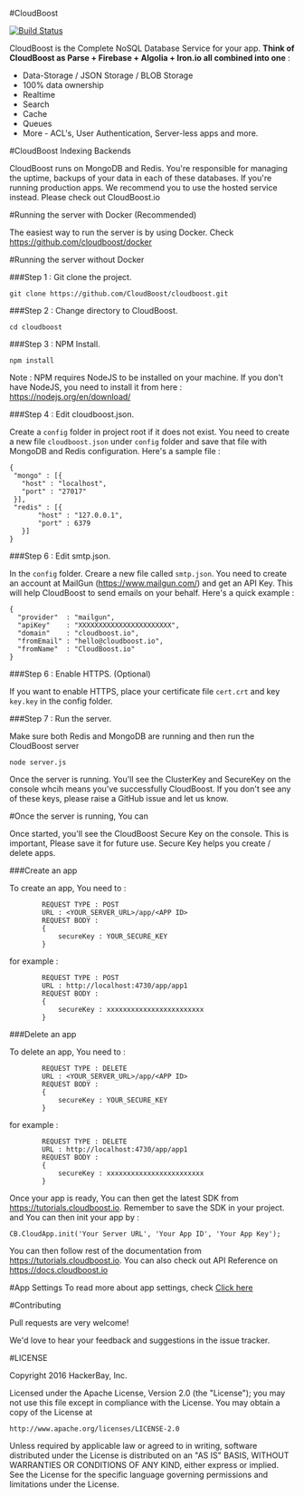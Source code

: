#CloudBoost 

[![Build Status](https://travis-ci.org/CloudBoost/cloudboost.svg?branch=master)](https://travis-ci.org/CloudBoost/cloudboost)

CloudBoost is the Complete NoSQL Database Service for your app. **Think of CloudBoost as Parse + Firebase + Algolia + Iron.io all combined into one** :
 - Data-Storage / JSON Storage / BLOB Storage
 - 100% data ownership
 - Realtime 
 - Search
 - Cache
 - Queues
 - More - ACL's, User Authentication, Server-less apps and more. 


#CloudBoost Indexing Backends

CloudBoost runs on MongoDB and Redis. You're responsible for managing the uptime, backups of your data in each of these databases. If you're running production apps. We recommend you to use the hosted service instead. Please check out CloudBoost.io 

#Running the server with Docker (Recommended) 

The easiest way to run the server is by using Docker. Check https://github.com/cloudboost/docker

#Running the server without Docker

###Step 1 : Git clone the project. 

`git clone https://github.com/CloudBoost/cloudboost.git`

###Step 2 : Change directory to CloudBoost. 

`cd cloudboost`

###Step 3 : NPM Install. 

`npm install`

Note : NPM requires NodeJS to be installed on your machine. If you don't have NodeJS, you need to install it from here : https://nodejs.org/en/download/

###Step 4 : Edit cloudboost.json. 

Create a `config` folder in project root if it does not exist.  You need to create a new file `cloudboost.json` under `config` folder and save that file with MongoDB and Redis configuration. Here's a sample file : 

```
{
 "mongo" : [{
   "host" : "localhost",
   "port" : "27017"
 }], 
 "redis" : [{
       "host" : "127.0.0.1",
       "port" : 6379       
   }]
}
```

###Step 6 : Edit smtp.json. 

In the `config` folder. Creare a new file called `smtp.json`. You need to create an account at MailGun (https://www.mailgun.com/) and get an API Key. This will help CloudBoost to send emails on your behalf. Here's a quick example : 

```
{
  "provider"  : "mailgun",		
  "apiKey"    : "XXXXXXXXXXXXXXXXXXXXXXX",
  "domain"    : "cloudboost.io",
  "fromEmail" : "hello@cloudboost.io",
  "fromName"  : "CloudBoost.io"  
}
```

###Step 6 : Enable HTTPS. (Optional) 

If you want to enable HTTPS, place your certificate file `cert.crt` and key `key.key` in the config folder. 

###Step 7 : Run the server. 

Make sure both Redis and MongoDB are running and then run the CloudBoost server  

`node server.js`

Once the server is running. You'll see the ClusterKey and SecureKey on the console whcih means you've successfully CloudBoost. If you don't see any of these keys, please raise a GitHub issue and let us know. 


#Once the server is running, You can 

Once started, you'll see the CloudBoost Secure Key on the console. This is important, Please save it for future use.
Secure Key helps you create / delete apps. 

###Create an app

To create an app, You need to  : 

```
        REQUEST TYPE : POST
        URL : <YOUR_SERVER_URL>/app/<APP ID>
        REQUEST BODY :
        {
            secureKey : YOUR_SECURE_KEY
        }
```

for example : 

```
        REQUEST TYPE : POST
        URL : http://localhost:4730/app/app1
        REQUEST BODY :
        {
            secureKey : xxxxxxxxxxxxxxxxxxxxxxxx
        }
```

###Delete an app

To delete an app, You need to  : 

```
        REQUEST TYPE : DELETE
        URL : <YOUR_SERVER_URL>/app/<APP ID>
        REQUEST BODY :
        {
            secureKey : YOUR_SECURE_KEY
        }
```

for example : 

```
        REQUEST TYPE : DELETE
        URL : http://localhost:4730/app/app1
        REQUEST BODY :
        {
            secureKey : xxxxxxxxxxxxxxxxxxxxxxxx
        }
```

Once your app is ready, You can then get the latest SDK from  https://tutorials.cloudboost.io. Remember to save the SDK in your project. and You can then init your app by :

`CB.CloudApp.init('Your Server URL', 'Your App ID', 'Your App Key');`

You can then follow rest of the documentation from https://tutorials.cloudboost.io. You can also check out API Reference on https://docs.cloudboost.io

#App Settings
To read more about app settings, check [Click here](https://github.com/CloudBoost/cloudboost/tree/master/docs/app-settings) 

#Contributing

Pull requests are very welcome!

We'd love to hear your feedback and suggestions in the issue tracker.


#LICENSE

Copyright 2016 HackerBay, Inc.

Licensed under the Apache License, Version 2.0 (the "License");
you may not use this file except in compliance with the License.
You may obtain a copy of the License at

    http://www.apache.org/licenses/LICENSE-2.0

Unless required by applicable law or agreed to in writing, software
distributed under the License is distributed on an "AS IS" BASIS,
WITHOUT WARRANTIES OR CONDITIONS OF ANY KIND, either express or implied.
See the License for the specific language governing permissions and
limitations under the License.
